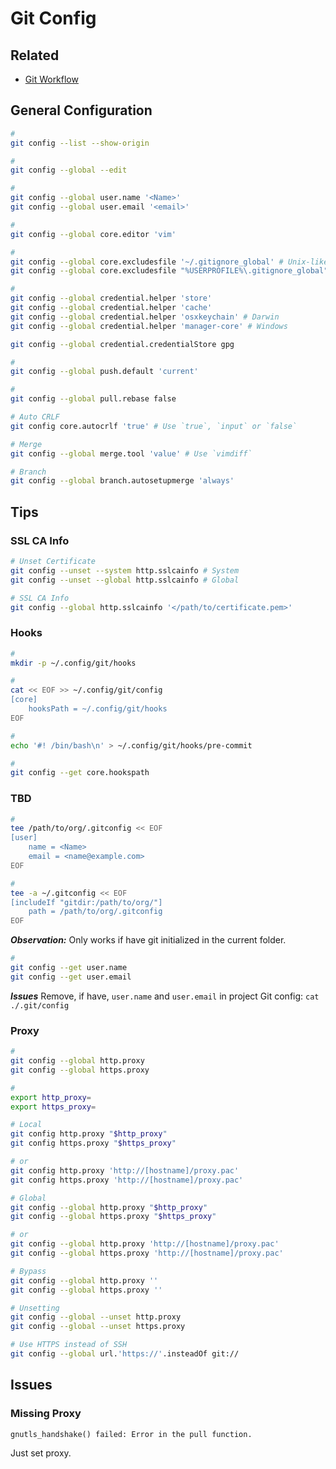 # Git Config

## Related

- [Git Workflow](/git/git-workflow.md)

## General Configuration

```sh
#
git config --list --show-origin

#
git config --global --edit

#
git config --global user.name '<Name>'
git config --global user.email '<email>'

#
git config --global core.editor 'vim'

#
git config --global core.excludesfile '~/.gitignore_global' # Unix-like
git config --global core.excludesfile "%USERPROFILE%\.gitignore_global" # windows

#
git config --global credential.helper 'store'
git config --global credential.helper 'cache'
git config --global credential.helper 'osxkeychain' # Darwin
git config --global credential.helper 'manager-core' # Windows

git config --global credential.credentialStore gpg

#
git config --global push.default 'current'

#
git config --global pull.rebase false

# Auto CRLF
git config core.autocrlf 'true' # Use `true`, `input` or `false`

# Merge
git config --global merge.tool 'value' # Use `vimdiff`

# Branch
git config --global branch.autosetupmerge 'always'
```

<!--
git config --global --add --bool push.autoSetupRemote true

git reflog
git checkout <sha8>

# Only repository
git config --bool core.bare true
-->

## Tips

### SSL CA Info

```sh
# Unset Certificate
git config --unset --system http.sslcainfo # System
git config --unset --global http.sslcainfo # Global

# SSL CA Info
git config --global http.sslcainfo '</path/to/certificate.pem>'
```

### Hooks

```sh
#
mkdir -p ~/.config/git/hooks

#
cat << EOF >> ~/.config/git/config
[core]
	hooksPath = ~/.config/git/hooks
EOF

#
echo '#! /bin/bash\n' > ~/.config/git/hooks/pre-commit

#
git config --get core.hookspath
```

### TBD

```sh
#
tee /path/to/org/.gitconfig << EOF
[user]
	name = <Name>
	email = <name@example.com>
EOF

#
tee -a ~/.gitconfig << EOF
[includeIf "gitdir:/path/to/org/"]
	path = /path/to/org/.gitconfig
EOF
```

**_Observation:_** Only works if have git initialized in the current folder.

```sh
#
git config --get user.name
git config --get user.email
```

**_Issues_** Remove, if have, `user.name` and `user.email` in project Git config: `cat ./.git/config`

### Proxy

```sh
#
git config --global http.proxy
git config --global https.proxy

#
export http_proxy=
export https_proxy=

# Local
git config http.proxy "$http_proxy"
git config https.proxy "$https_proxy"

# or
git config http.proxy 'http://[hostname]/proxy.pac'
git config https.proxy 'http://[hostname]/proxy.pac'

# Global
git config --global http.proxy "$http_proxy"
git config --global https.proxy "$https_proxy"

# or
git config --global http.proxy 'http://[hostname]/proxy.pac'
git config --global https.proxy 'http://[hostname]/proxy.pac'

# Bypass
git config --global http.proxy ''
git config --global https.proxy ''

# Unsetting
git config --global --unset http.proxy
git config --global --unset https.proxy

# Use HTTPS instead of SSH
git config --global url.'https://'.insteadOf git://
```

## Issues

<!-- ### TBD

```log

```

```sh
git branch --set-upstream-to=origin/<branch> <branch>
``` -->

### Missing Proxy

```log
gnutls_handshake() failed: Error in the pull function.
```

Just set proxy.
